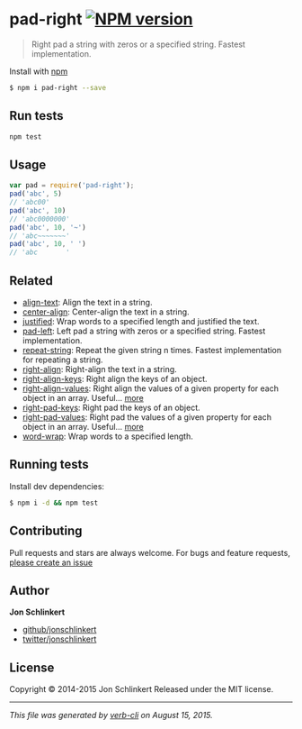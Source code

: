 # pad-right [![NPM version](https://badge.fury.io/js/pad-right.svg)](http://badge.fury.io/js/pad-right)

> Right pad a string with zeros or a specified string. Fastest implementation.

Install with [npm](https://www.npmjs.com/)

```sh
$ npm i pad-right --save
```

## Run tests

```bash
npm test
```

## Usage

```js
var pad = require('pad-right');
pad('abc', 5)
// 'abc00'
pad('abc', 10)
// 'abc0000000'
pad('abc', 10, '~')
// 'abc~~~~~~~'
pad('abc', 10, ' ')
// 'abc       '
```

## Related

* [align-text](https://github.com/jonschlinkert/align-text): Align the text in a string.
* [center-align](https://github.com/jonschlinkert/center-align): Center-align the text in a string.
* [justified](https://github.com/jonschlinkert/justified): Wrap words to a specified length and justified the text.
* [pad-left](https://github.com/jonschlinkert/pad-left): Left pad a string with zeros or a specified string. Fastest implementation.
* [repeat-string](https://github.com/jonschlinkert/repeat-string): Repeat the given string n times. Fastest implementation for repeating a string.
* [right-align](https://github.com/jonschlinkert/right-align): Right-align the text in a string.
* [right-align-keys](https://github.com/jonschlinkert/right-align-keys): Right align the keys of an object.
* [right-align-values](https://github.com/jonschlinkert/right-align-values): Right align the values of a given property for each object in an array. Useful… [more](https://github.com/jonschlinkert/right-align-values)
* [right-pad-keys](https://github.com/jonschlinkert/right-pad-keys): Right pad the keys of an object.
* [right-pad-values](https://github.com/jonschlinkert/right-pad-values): Right pad the values of a given property for each object in an array. Useful… [more](https://github.com/jonschlinkert/right-pad-values)
* [word-wrap](https://github.com/jonschlinkert/word-wrap): Wrap words to a specified length.

## Running tests

Install dev dependencies:

```sh
$ npm i -d && npm test
```

## Contributing

Pull requests and stars are always welcome. For bugs and feature requests, [please create an issue](https://github.com/jonschlinkert/pad-right/issues/new)

## Author

**Jon Schlinkert**

+ [github/jonschlinkert](https://github.com/jonschlinkert)
+ [twitter/jonschlinkert](http://twitter.com/jonschlinkert)

## License

Copyright © 2014-2015 Jon Schlinkert
Released under the MIT license.

***

_This file was generated by [verb-cli](https://github.com/assemble/verb-cli) on August 15, 2015._